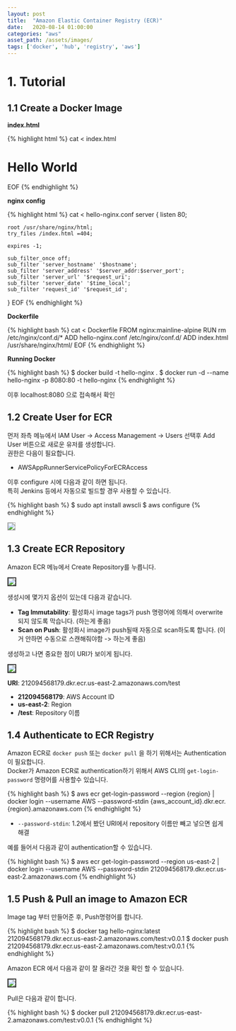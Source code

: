```yaml
---
layout: post
title:  "Amazon Elastic Container Registry (ECR)"
date:   2020-08-14 01:00:00
categories: "aws"
asset_path: /assets/images/
tags: ['docker', 'hub', 'registry', 'aws']
---
```


# 1. Tutorial  

## 1.1 Create a Docker Image

**index.html**

{% highlight html %}
cat <<EOF > index.html
<!DOCTYPE html>
<html lang="en">
<head>
    <meta charset="UTF-8">
    <title>Hello World - Nginx Docker</title>
</head>
<body>
    <h1>
        Hello World
    </h1>
</body>
</html>
EOF
{% endhighlight %}

**nginx config**

{% highlight html %}
cat <<EOF > hello-nginx.conf
server {
    listen 80;

    root /usr/share/nginx/html;
    try_files /index.html =404;

    expires -1;

    sub_filter_once off;
    sub_filter 'server_hostname' '$hostname';
    sub_filter 'server_address' '$server_addr:$server_port';
    sub_filter 'server_url' '$request_uri';
    sub_filter 'server_date' '$time_local';
    sub_filter 'request_id' '$request_id';
}
EOF
{% endhighlight %}

**Dockerfile**

{% highlight bash %}
cat <<EOF > Dockerfile
FROM nginx:mainline-alpine
RUN rm /etc/nginx/conf.d/*
ADD hello-nginx.conf /etc/nginx/conf.d/
ADD index.html /usr/share/nginx/html/
EOF
{% endhighlight %}

**Running Docker**

{% highlight bash %}
$ docker build -t hello-nginx .
$ docker run -d --name hello-nginx -p 8080:80 -t hello-nginx
{% endhighlight %}

이후 localhost:8080 으로 접속해서 확인

## 1.2 Create User for ECR

먼저 좌측 메뉴에서 IAM User -> Access Management -> Users 선택후 Add User 버튼으로 새로운 유저를 생성합니다.<br>
권한은 다음이 필요합니다. 

 - AWSAppRunnerServicePolicyForECRAccess

이후 configure 시에 다음과 같이 하면 됩니다.<br>
특히 Jenkins 등에서 자동으로 빌드할 경우 사용할 수 있습니다. 

{% highlight bash %}
$ sudo apt install awscli
$ aws configure
{% endhighlight %}

<img src="{{ page.asset_path }}jenkins-21.png" class="center img-responsive img-rounded img-fluid" style="border:1px solid #aaa; max-width:800px;">





## 1.3 Create ECR Repository

Amazon ECR 메뉴에서 Create Repository를 누릅니다.

<img src="{{ page.asset_path }}ecr-01.png" class="img-responsive img-rounded img-fluid center" style="border: 2px solid #333333">

생성시에 몇가지 옵션이 있는데 다음과 같습니다. 

 - **Tag Immutability**: 활성화시 image tags가 push 명령어에 의해서 overwrite 되지 않도록 막습니다. (하는게 좋음)
 - **Scan on Push**: 활성화시 image가 push될때 자동으로 scan하도록 합니다. (이거 안하면 수동으로 스캔해줘야함 -> 하는게 좋음)  
 
생성하고 나면 중요한 점이 URI가 보이게 됩니다.

<img src="{{ page.asset_path }}ecr-02.png" class="img-responsive img-rounded img-fluid center" style="border: 2px solid #333333">

**URI**: 212094568179.dkr.ecr.us-east-2.amazonaws.com/test 

 - **212094568179**: AWS Account ID
 - **us-east-2**: Region
 - **/test**: Repository 이름

## 1.4 Authenticate to ECR Registry

Amazon ECR로 `docker push` 또는 `docker pull` 을 하기 위해서는 Authentication이 필요합니다.<br>
Docker가 Amazon ECR로 authentication하기 위해서 AWS CLI의 `get-login-password` 명령어를 사용할수 있습니다.<br>

{% highlight bash %}
$ aws ecr get-login-password --region {region} | docker login --username AWS --password-stdin {aws_account_id}.dkr.ecr.{region}.amazonaws.com
{% endhighlight %}

 - `--password-stdin`: 1.2에서 봤던 URI에서 repository 이름만 빼고 넣으면 쉽게 해결
 
예를 들어서 다음과 같이 authentication할 수 있습니다.

{% highlight bash %}
$ aws ecr get-login-password --region us-east-2 | docker login --username AWS --password-stdin 212094568179.dkr.ecr.us-east-2.amazonaws.com
{% endhighlight %}


## 1.5 Push & Pull an image to Amazon ECR 

Image tag 부터 만들어준 후, Push명령어를 합니다. 

{% highlight bash %}
$ docker tag hello-nginx:latest 212094568179.dkr.ecr.us-east-2.amazonaws.com/test:v0.0.1
$ docker push 212094568179.dkr.ecr.us-east-2.amazonaws.com/test:v0.0.1
{% endhighlight %}

Amazon ECR 에서 다음과 같이 잘 올라간 것을 확인 할 수 있습니다.

<img src="{{ page.asset_path }}ecr-03.png" class="img-responsive img-rounded img-fluid center" style="border: 2px solid #333333">

Pull은 다음과 같이 합니다.

{% highlight bash %}
$ docker pull 212094568179.dkr.ecr.us-east-2.amazonaws.com/test:v0.0.1
{% endhighlight %}
